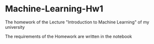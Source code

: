 # Machine-Learning-Hw1
The homework of the Lecture "Introduction to Machine Learning" of my university

The requirements of the Homework are written in the notebook


